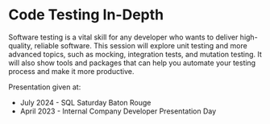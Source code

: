 # Code Testing In-Depth

Software testing is a vital skill for any developer who wants to deliver high-quality, reliable software. 
This session will explore unit testing and more advanced topics, such as mocking, integration tests, 
and mutation testing. It will also show tools and packages that can help you automate your testing process 
and make it more productive.

Presentation given at:
- July 2024 - SQL Saturday Baton Rouge
- April 2023 - Internal Company Developer Presentation Day